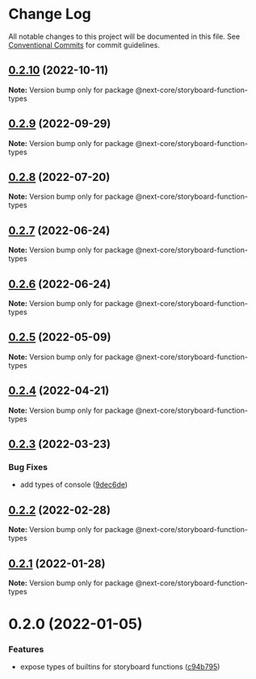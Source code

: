 # Change Log

All notable changes to this project will be documented in this file.
See [Conventional Commits](https://conventionalcommits.org) for commit guidelines.

## [0.2.10](https://github.com/easyops-cn/next-core/compare/@next-core/storyboard-function-types@0.2.9...@next-core/storyboard-function-types@0.2.10) (2022-10-11)

**Note:** Version bump only for package @next-core/storyboard-function-types





## [0.2.9](https://github.com/easyops-cn/next-core/compare/@next-core/storyboard-function-types@0.2.8...@next-core/storyboard-function-types@0.2.9) (2022-09-29)

**Note:** Version bump only for package @next-core/storyboard-function-types

## [0.2.8](https://github.com/easyops-cn/next-core/compare/@next-core/storyboard-function-types@0.2.7...@next-core/storyboard-function-types@0.2.8) (2022-07-20)

**Note:** Version bump only for package @next-core/storyboard-function-types

## [0.2.7](https://github.com/easyops-cn/next-core/compare/@next-core/storyboard-function-types@0.2.6...@next-core/storyboard-function-types@0.2.7) (2022-06-24)

**Note:** Version bump only for package @next-core/storyboard-function-types

## [0.2.6](https://github.com/easyops-cn/next-core/compare/@next-core/storyboard-function-types@0.2.5...@next-core/storyboard-function-types@0.2.6) (2022-06-24)

**Note:** Version bump only for package @next-core/storyboard-function-types

## [0.2.5](https://github.com/easyops-cn/next-core/compare/@next-core/storyboard-function-types@0.2.4...@next-core/storyboard-function-types@0.2.5) (2022-05-09)

**Note:** Version bump only for package @next-core/storyboard-function-types

## [0.2.4](https://github.com/easyops-cn/next-core/compare/@next-core/storyboard-function-types@0.2.3...@next-core/storyboard-function-types@0.2.4) (2022-04-21)

**Note:** Version bump only for package @next-core/storyboard-function-types

## [0.2.3](https://github.com/easyops-cn/next-core/compare/@next-core/storyboard-function-types@0.2.2...@next-core/storyboard-function-types@0.2.3) (2022-03-23)

### Bug Fixes

- add types of console ([9dec6de](https://github.com/easyops-cn/next-core/commit/9dec6de9f4e47379e43cfd47b9be2cfa7d1798dc))

## [0.2.2](https://github.com/easyops-cn/next-core/compare/@next-core/storyboard-function-types@0.2.1...@next-core/storyboard-function-types@0.2.2) (2022-02-28)

**Note:** Version bump only for package @next-core/storyboard-function-types

## [0.2.1](https://github.com/easyops-cn/next-core/compare/@next-core/storyboard-function-types@0.2.0...@next-core/storyboard-function-types@0.2.1) (2022-01-28)

**Note:** Version bump only for package @next-core/storyboard-function-types

# 0.2.0 (2022-01-05)

### Features

- expose types of builtins for storyboard functions ([c94b795](https://github.com/easyops-cn/next-core/commit/c94b795d915c58af22aa5ffa91ff4aa1d0c700bc))

